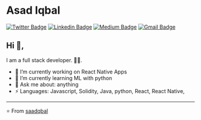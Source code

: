 # Asad Iqbal 
[![Twitter Badge](https://img.shields.io/badge/-@saadqbal-1ca0f1?style=flat-square&labelColor=1ca0f1&logo=twitter&logoColor=white&link=https://twitter.com/saadqbal)](https://twitter.com/saadqbal) [![Linkedin Badge](https://img.shields.io/badge/-saadiiqbal-blue?style=flat-square&logo=Linkedin&logoColor=white&link=https://www.linkedin.com/in/saadiiqbal/)](https://www.linkedin.com/in/saadiiqbal/) [![Medium Badge](https://img.shields.io/badge/-@saadqbal-03a57a?style=flat-square&labelColor=000000&logo=Medium&link=https://medium.com/@saadqbal/)](https://medium.com/@saadqbal/)
[![Gmail Badge](https://img.shields.io/badge/-software.lord-c14438?style=flat-square&logo=Gmail&logoColor=white&link=mailto:software.lord@gmail.com)](mailto:software.lord@gmail.com)

## Hi 👋, 
I am a full stack developer.
🏄‍♂️. 

- 🔭 I’m currently working on React Native Apps
- 🌱 I’m currently learning ML with python
- 💬 Ask me about: anything
-  ⚡ Languages: Javascript, Solidity, Java, python, React, React Native,


>


---
⭐️ From [saadqbal](https://github.com/saadqbal)
